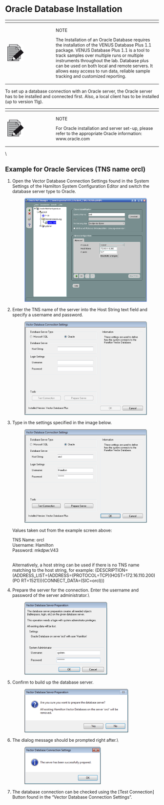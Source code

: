 # Oracle Database Installation

<table data-header-hidden><thead><tr><th width="145"></th><th></th></tr></thead><tbody><tr><td><img src="../../.gitbook/assets/image (1) (1) (1) (1).png" alt="" data-size="original"></td><td><p>NOTE</p><p>The Installation of an Oracle Database requires the installation of the VENUS Database Plus 1.1 package. VENUS Database Plus 1.1 is a tool to track samples over multiple runs or multiple instruments throughout the lab. Database plus can be used on both local and remote servers. It allows easy access to run data, reliable sample tracking and customized reporting.</p></td></tr></tbody></table>

To set up a database connection with an Oracle server, the Oracle server has to be installed and connected first. Also, a local client has to be installed (up to version 11g).

<table data-header-hidden><thead><tr><th width="145"></th><th></th></tr></thead><tbody><tr><td><img src="../../.gitbook/assets/image (1) (1) (1) (1).png" alt="" data-size="original"></td><td><p>NOTE </p><p>For Oracle installation and server set-up, please refer to the appropriate Oracle information: www.oracle.com</p></td></tr></tbody></table>

\


## Example for Oracle Services (TNS name orcl)

1.  Open the Vector Database Connection Settings found in the System Settings of the Hamilton System Configuration Editor and switch the database server type to Oracle.

    <figure><img src="../../.gitbook/assets/image (28).png" alt="" width="563"><figcaption></figcaption></figure>
2.  Enter the TNS name of the server into the Host String text field and specify a username and password.

    <figure><img src="../../.gitbook/assets/image (29).png" alt="" width="428"><figcaption></figcaption></figure>
3.  Type in the settings specified in the image below.

    <figure><img src="../../.gitbook/assets/image (33).png" alt="" width="428"><figcaption></figcaption></figure>

    Values taken out from the example screen above:

    TNS Name:  orcl \
    Username:  Hamilton \
    Password:  mkdpw:V43

    \
    Alternatively, a host string can be used if there is no TNS name matching to the host string, for example: (DESCRIPTION=(ADDRESS\_LIST=(ADDRESS=(PROTOCOL=TCP)(HOST=172.16.110.200)(PO RT=1521)))(CONNECT\_DATA=(SIC=orcl)))
4.  Prepare the server for the connection. Enter the username and password of the server administrator.\


    <figure><img src="../../.gitbook/assets/image (34).png" alt="" width="270"><figcaption></figcaption></figure>
5.  Confirm to build up the database server.

    <figure><img src="../../.gitbook/assets/image (35).png" alt="" width="339"><figcaption></figcaption></figure>
6.  The dialog message should be prompted right after.\


    <figure><img src="../../.gitbook/assets/image (36).png" alt="" width="249"><figcaption></figcaption></figure>
7. The database connection can be checked using the \[Test Connection] Button found in the “Vector Database Connection Settings”.
